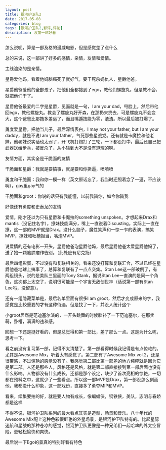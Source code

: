 ```yaml
---
layout: post
title: 银河护卫队2
date: 2017-05-08
categories: blog
tags: [银河护卫队2,影评,评论]
description: 没第一部好看
---
```


怎么说呢，算是一部及格的漫威电影，但是感觉差了点什么

总的来说，这一部讲了好多的感情，亲情，友情和爱情。

主线渲染的是亲情。

星爵爱他妈，看着他妈脑癌死了就好气，要干死杀妈仇人，星爵他爸。

星爵他爸爱他的全部孩子，把他们全都接到了ego，教他们螺旋丸，但是教不会，就把他们干了。

星爵他爸最爱的二字是星爵，见面就是一句，I am your dad，甩脸上，然后带他回ego，教他螺旋丸。教会了螺旋丸好开森，在那扔来扔去，可是螺旋丸不会变大，这个爸爸比那撸多差远了，而且嘴遁技能为零，渣渣。所以最后被打爆了。

勇度爱星爵，把他当儿子，最后深情表白，I may not your father, but I am your daddy，就是不说I am your father，气死那些星战党。还有就是卡魔拉和他老妹，他老妹说实话也太弱了，开飞机打炮打了三轮，一下都没打中，最后还自己把武器送给步兵，被反杀了，从小输到大不是没有道理的啊。

友情方面，其实全是干脆面的友情

干脆面和星爵：我就是要搞事，就是要和你撕逼，喷喷喷

勇度和干脆面：我和你一模一样（英文原话忘了，我当时还照着念了一遍，不应该啊），gay里gay气的

干脆面和groot：你说的话只有我能懂，以前我骑你，如今你骑我

好像还有勇度和史泰龙的友情

爱情，刚才还以为只有星爵和卡魔拉的something unspoken。才想起来Drax和mantis（没记住名字），撩妹技能满分，嘴上一直说着Discusting，实际上一直在撩，这一部的MVP就是Drax。没什么脑子，魔性笑声和一惊一乍的表演，搞笑MVP，撩妹和吐槽担当，嘴炮MVP。

说爱情的还有电影一开头，星爵他爸泡星爵他妈，最后星爵他爸太爱星爵他妈了，送了她一颗脑肿瘤作告别。（此处应有尼克扬）

最后四组彩蛋，不过没有和复联相关的，看来还没打算和复联汇合，不过已经在星爵他爸地球上搞事了，总算和复联有了一点点交集。Stan Lee这一部破例了，有两组镜头，说的是美队三里面的Tony Stank，据说Stan Lee一直演的是同一个角色，这次都上太空了，说明很可能是一个宇宙无敌创世神（话说第一部有Stan Lee吗，没留意）。

还有一组隐藏菜单是，最后名单里面有很多I am groot，然后才变成原来的字，我感觉是比较重要的才有这种待遇，但是找了一下，并没人统计这个

小groot居然是范迪塞尔演的，一开头跳舞的时候脑补了一下范迪塞尔，在那卖萌，卧槽，满满的违和感。

回想一下还是挺好看的，但是总觉得和第一部比，差了那么一点。这是为什么呢，思考一下。

看之前没有复习第一部，记得不太清楚了。第一部看得时候我记得是有点惊艳的。尤其是Awesome Mix，听着太有感觉了。第二部有了Awesome Mix vol.2，还是很带感，不过惊艳的感觉没有了。我感觉第二部比第一部差的地方纯粹就是因为它是第二部。人还是那些人，风格还是风格，就是第二部直接接到第一部后面也没有什么影响。人物都没有什么成长，还都是那个设定，缺少了首次亮相的惊艳，一切都在预料之中，这就少了一些看点。所以这一部MVP是Drax，第一部没怎么刻画他，我都没什么印象，这一部戏份，直接多了勇夺MIP和MVP。

看来，续集要拍的好，就是要人物有成长，像蝙蝠侠，钢铁侠，美队，志明与春娇都是这样

不得不说，银河护卫队系列的最大看点其实是造型，场景和音乐。八十年代的Awesome Mix配上这种色彩很鲜艳的外星场景，是银河护卫队特有的。比起星际迷航和星战的那种苍凉的感觉，银河护卫队更像是一种兄弟们一起哈啤的外太空冒险，更轻松愉快和爽快。

最后说一下Ego的景真的特别好看有特色
